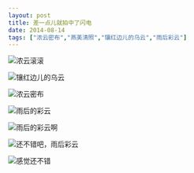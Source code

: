 ```yaml
---
layout: post
title: 差一点儿就拍中了闪电
date: 2014-08-14
tags: ["浓云密布","燕美清照","镶红边儿的乌云","雨后彩云"]
---
```


<!-- build time:Sat Jun 23 2018 12:05:16 GMT+0800 (中国标准时间) -->

![浓云滚滚](http://ww1.sinaimg.cn/large/4eed32f2jw1ejcfji2mguj21kw0w0dno.jpg "浓云滚滚")

![镶红边儿的乌云](http://ww3.sinaimg.cn/large/4eed32f2jw1ejcfjnslxsj21kw0w0wm0.jpg "镶红边儿的乌云")

![浓云密布](http://ww1.sinaimg.cn/large/4eed32f2jw1ejcfjsgf6oj21kw0w0dly.jpg "浓云密布")

![雨后的彩云](http://ww4.sinaimg.cn/large/4eed32f2jw1ejcfjy81hkj21kw0w0ahp.jpg "雨后的彩云")

![雨后的彩云啊](http://ww2.sinaimg.cn/large/4eed32f2jw1ejcfk3mcjnj21kw0w0jy0.jpg "雨后的彩云啊")

![还不错吧，雨后彩云](http://ww3.sinaimg.cn/large/4eed32f2jw1ejcfk9xop8j21kw0w0tfc.jpg "还不错吧，雨后彩云")

![感觉还不错](http://ww2.sinaimg.cn/large/4eed32f2jw1ejcfkejlo4j21kw0w07ay.jpg "感觉还不错")
<!-- rebuild by neat -->